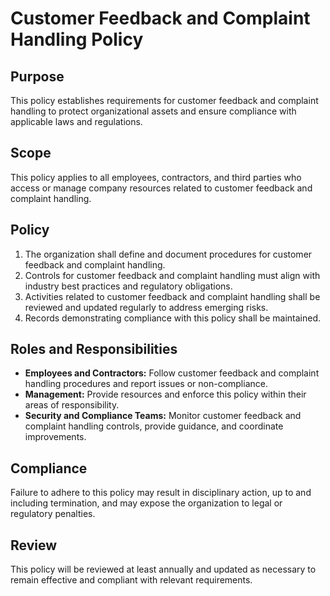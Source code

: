 # Customer Feedback and Complaint Handling Policy

## Purpose
This policy establishes requirements for customer feedback and complaint handling to protect organizational assets and ensure compliance with applicable laws and regulations.

## Scope
This policy applies to all employees, contractors, and third parties who access or manage company resources related to customer feedback and complaint handling.

## Policy
1. The organization shall define and document procedures for customer feedback and complaint handling.
2. Controls for customer feedback and complaint handling must align with industry best practices and regulatory obligations.
3. Activities related to customer feedback and complaint handling shall be reviewed and updated regularly to address emerging risks.
4. Records demonstrating compliance with this policy shall be maintained.

## Roles and Responsibilities
- **Employees and Contractors:** Follow customer feedback and complaint handling procedures and report issues or non-compliance.
- **Management:** Provide resources and enforce this policy within their areas of responsibility.
- **Security and Compliance Teams:** Monitor customer feedback and complaint handling controls, provide guidance, and coordinate improvements.

## Compliance
Failure to adhere to this policy may result in disciplinary action, up to and including termination, and may expose the organization to legal or regulatory penalties.

## Review
This policy will be reviewed at least annually and updated as necessary to remain effective and compliant with relevant requirements.
